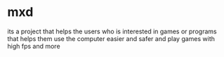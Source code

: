 # mxd
its a project that helps the users who is interested in games or programs that helps them use the computer easier and safer and play games with high fps and more

